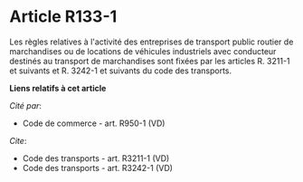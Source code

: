 # Article R133-1

Les règles relatives à l'activité des entreprises de transport public routier de marchandises ou de locations de véhicules
industriels avec conducteur destinés au transport de marchandises sont fixées par les articles R. 3211-1 et suivants et R.
3242-1 et suivants du code des transports.

**Liens relatifs à cet article**

_Cité par_:

  - Code de commerce - art. R950-1 (VD)

_Cite_:

  - Code des transports - art. R3211-1 (VD)
  - Code des transports - art. R3242-1 (VD)
